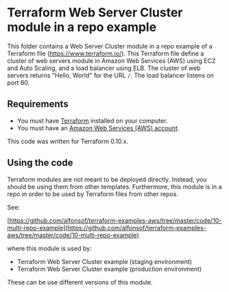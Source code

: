 # Terraform Web Server Cluster module in a repo example

This folder contains a Web Server Cluster module in a repo example of a Terraform file (https://www.terraform.io/).
This Terraform file define a cluster of web servers module in Amazon Web Services (AWS) using EC2 and Auto Scaling, and a load balancer using ELB.
The cluster of web servers returns "Hello, World" for the URL `/`. The load balancer listens on port 80.

## Requirements

* You must have [Terraform](https://www.terraform.io/) installed on your computer. 
* You must have an [Amazon Web Services (AWS) account](http://aws.amazon.com/).

This code was written for Terraform 0.10.x.

## Using the code

Terraform modules are not meant to be deployed directly. Instead, you should be using them from other templates. Furthermore, this module is in a repo in order to be used by Terraform files from other repos.

See: 

[https://github.com/alfonsof/terraform-examples-aws/tree/master/code/10-multi-repo-example](https://github.com/alfonsof/terraform-examples-aws/tree/master/code/10-multi-repo-example) 

where this module is used by:

* Terraform Web Server Cluster example (staging environment)
* Terraform Web Server Cluster example (production environment)

These can be use different versions of this module.
